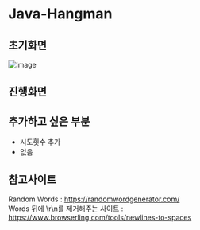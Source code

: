 # Java-Hangman



## 초기화면 <br/>


![image](https://user-images.githubusercontent.com/108244911/180375759-33084083-58e3-41f8-a0c3-d0e8de25b1bb.png) <br/>


## 진행화면 <br/>


## 추가하고 싶은 부분
- 시도횟수 추가
- 없음

## 참고사이트
Random Words : https://randomwordgenerator.com/ <br/>
Words 뒤에 \r\n를 제거해주는 사이트 : https://www.browserling.com/tools/newlines-to-spaces <br/>
